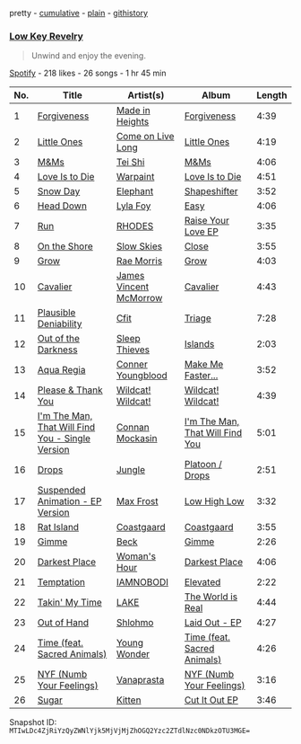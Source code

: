 pretty - [cumulative](/playlists/cumulative/67uEKAhAdvMJvumeC8ZgjB.md) - [plain](/playlists/plain/67uEKAhAdvMJvumeC8ZgjB) - [githistory](https://github.githistory.xyz/mackorone/spotify-playlist-archive/blob/main/playlists/plain/67uEKAhAdvMJvumeC8ZgjB)

### [Low Key Revelry](https://open.spotify.com/playlist/67uEKAhAdvMJvumeC8ZgjB)

> Unwind and enjoy the evening.

[Spotify](https://open.spotify.com/user/spotify) - 218 likes - 26 songs - 1 hr 45 min

| No. | Title | Artist(s) | Album | Length |
|---|---|---|---|---|
| 1 | [Forgiveness](https://open.spotify.com/track/6GzU0AqpJuOIHJM1EDdNrQ) | [Made in Heights](https://open.spotify.com/artist/71zBpZsf6YDEBfWayKdAOA) | [Forgiveness](https://open.spotify.com/album/7gsFhhW5eG8l9D47qiwCba) | 4:39 |
| 2 | [Little Ones](https://open.spotify.com/track/1hfnukGJE9vpRLyWvfSSxW) | [Come on Live Long](https://open.spotify.com/artist/5vWi8w3Fj4FvfWtSrTDBOz) | [Little Ones](https://open.spotify.com/album/5mXFoKkL1GZGsjbrXdFwf5) | 4:19 |
| 3 | [M&Ms](https://open.spotify.com/track/3dCSubdoRlTnCGU0LfXhMu) | [Tei Shi](https://open.spotify.com/artist/1xcMOgFUM1IYZE22YjCvsL) | [M&Ms](https://open.spotify.com/album/6fpfPAeRN0G2Vcl0g5K5Tw) | 4:06 |
| 4 | [Love Is to Die](https://open.spotify.com/track/5RVwF7aiOtAqoRhcQ7u1g0) | [Warpaint](https://open.spotify.com/artist/3AmgGrYHXqgbmZ2yKoIVzO) | [Love Is to Die](https://open.spotify.com/album/6HKwgym4AdmeV9yzM8dkQj) | 4:51 |
| 5 | [Snow Day](https://open.spotify.com/track/4jpfPp01JZDazwAyCw9fHB) | [Elephant](https://open.spotify.com/artist/6GitWDBj10l5GvED6lpRUW) | [Shapeshifter](https://open.spotify.com/album/07JMjh1kuhrAurm89y7p7g) | 3:52 |
| 6 | [Head Down](https://open.spotify.com/track/6MNpE13BAfcIdXboe86Jiw) | [Lyla Foy](https://open.spotify.com/artist/3cwKDuj7rWyhvCM4lMTDps) | [Easy](https://open.spotify.com/album/6cgQLgXfo0LBlSqWDNNXwE) | 4:06 |
| 7 | [Run](https://open.spotify.com/track/3cDjqIEeuDZODPYvC7HcF4) | [RHODES](https://open.spotify.com/artist/07FfkbljNIdl45Ijlh1aXS) | [Raise Your Love EP](https://open.spotify.com/album/4i8jYIDowOxBAGnL6OKCcU) | 3:35 |
| 8 | [On the Shore](https://open.spotify.com/track/7xdwaUUjDoLUngTfPVrLXv) | [Slow Skies](https://open.spotify.com/artist/7x8gmLcg1Kl5ISUNVWKXOX) | [Close](https://open.spotify.com/album/0cWMySQATRq6KeMN6eCLDa) | 3:55 |
| 9 | [Grow](https://open.spotify.com/track/11AM5mzkNzbpohxrmjmGEh) | [Rae Morris](https://open.spotify.com/artist/67xyhWIvYQK5qr6b0gElst) | [Grow](https://open.spotify.com/album/5WJb9Do0KCHZbAGK4M633J) | 4:03 |
| 10 | [Cavalier](https://open.spotify.com/track/0uuLKe9LQ4pamMX7mFVPUF) | [James Vincent McMorrow](https://open.spotify.com/artist/7FDlvgcodNfC0IBdWevl4u) | [Cavalier](https://open.spotify.com/album/1N1ijebkKbFCE55s6XsuyC) | 4:43 |
| 11 | [Plausible Deniability](https://open.spotify.com/track/1uo3s60hRBhbi63jOfZF60) | [Cfit](https://open.spotify.com/artist/4uQwbGqbqNcef3dZfcHGjX) | [Triage](https://open.spotify.com/album/1b1pilEKqAVmKHQKCdvvLU) | 7:28 |
| 12 | [Out of the Darkness](https://open.spotify.com/track/5wCbj11DaBaIFpjSVBNiED) | [Sleep Thieves](https://open.spotify.com/artist/2Fr3thQpXvwAH6GzgVUtpY) | [Islands](https://open.spotify.com/album/3731tDAv5Qw8h53BAO7LsB) | 2:03 |
| 13 | [Aqua Regia](https://open.spotify.com/track/1S7phDDR3YMAbC5U6yQOY6) | [Conner Youngblood](https://open.spotify.com/artist/1HzpwUIkmmlGCNuoOcXiIW) | [Make Me Faster...](https://open.spotify.com/album/7q7aJ4dJPgsiTb1a8ZNcm6) | 3:52 |
| 14 | [Please & Thank You](https://open.spotify.com/track/1hHABYeYDaQUVEanYqB5vw) | [Wildcat! Wildcat!](https://open.spotify.com/artist/75idpsM55NDCel7H06QwKO) | [Wildcat! Wildcat!](https://open.spotify.com/album/5x5YaZn9gyhhQIQtMt0Ef5) | 4:39 |
| 15 | [I'm The Man, That Will Find You \- Single Version](https://open.spotify.com/track/3nQW5OdxtUIdGmy5lgw4vq) | [Connan Mockasin](https://open.spotify.com/artist/247AfC9pLuqwgpH8Mo96oA) | [I'm The Man, That Will Find You](https://open.spotify.com/album/3cyvMWn1aStUQYUowarIZ9) | 5:01 |
| 16 | [Drops](https://open.spotify.com/track/2ynxico0qc4QsAxEg6Ypzo) | [Jungle](https://open.spotify.com/artist/59oA5WbbQvomJz2BuRG071) | [Platoon / Drops](https://open.spotify.com/album/36avZaUCEpjhVCnvEGKMcM) | 2:51 |
| 17 | [Suspended Animation \- EP Version](https://open.spotify.com/track/3eSoUrWuYgzHEqtblPgL4N) | [Max Frost](https://open.spotify.com/artist/7r8xR0LmnaAM623MmRDn1V) | [Low High Low](https://open.spotify.com/album/67sIlPee6y2gchfhd5Ckvt) | 3:32 |
| 18 | [Rat Island](https://open.spotify.com/track/3Zt7IIKwZI1HCNRYK1rsKC) | [Coastgaard](https://open.spotify.com/artist/7sDAZjONZjgLGqe7ccJAmz) | [Coastgaard](https://open.spotify.com/album/0QlAodei0tinFPRS71zXN5) | 3:55 |
| 19 | [Gimme](https://open.spotify.com/track/5wjNidro7GkOGFfZF8zMqH) | [Beck](https://open.spotify.com/artist/3vbKDsSS70ZX9D2OcvbZmS) | [Gimme](https://open.spotify.com/album/0i8FmNEnRiK8um4VvXoHBt) | 2:26 |
| 20 | [Darkest Place](https://open.spotify.com/track/5RptODCOYrhaYdaeIMH2XN) | [Woman's Hour](https://open.spotify.com/artist/0X4ahw9q93rwIg9QPUwKAk) | [Darkest Place](https://open.spotify.com/album/0nQTPbgP9frpvrFgZlzgR9) | 4:06 |
| 21 | [Temptation](https://open.spotify.com/track/1wKw9qgqHOc1rnYmKsC5NW) | [IAMNOBODI](https://open.spotify.com/artist/2DLlb2Se6eF0mMTYffyAcn) | [Elevated](https://open.spotify.com/album/7pCwWbNv0n4mwUFt1HAhWe) | 2:22 |
| 22 | [Takin' My Time](https://open.spotify.com/track/1vFXM3iP4dCi2hDu6fAr7n) | [LAKE](https://open.spotify.com/artist/1KvWSkU2qrxVTpkMgdMqqF) | [The World is Real](https://open.spotify.com/album/6Y8kLgJxFwS0uftlMZA5b8) | 4:44 |
| 23 | [Out of Hand](https://open.spotify.com/track/50UR0EOCeeKDhdou4JlVR3) | [Shlohmo](https://open.spotify.com/artist/6y80I9YZi4DOpbaSUlL725) | [Laid Out \- EP](https://open.spotify.com/album/3J7bEg3yP2E1yX0SVijZQ2) | 4:27 |
| 24 | [Time \(feat\. Sacred Animals\)](https://open.spotify.com/track/0ZVMxhUM95rUyrgcaFEgtQ) | [Young Wonder](https://open.spotify.com/artist/2KJf05insFdCPlIlnYCrfn) | [Time \(feat\. Sacred Animals\)](https://open.spotify.com/album/61r2dUpbv89N8RzMPIWXiV) | 4:26 |
| 25 | [NYF \(Numb Your Feelings\)](https://open.spotify.com/track/4Th7IdnB1LW8K6PBZ7dqsm) | [Vanaprasta](https://open.spotify.com/artist/6YMcrNf5xN1AFPcACq0IV5) | [NYF \(Numb Your Feelings\)](https://open.spotify.com/album/0BAYyafN1CawuLWILPhkBB) | 3:16 |
| 26 | [Sugar](https://open.spotify.com/track/0E1seoTBIOZBi4vP7mHjXg) | [Kitten](https://open.spotify.com/artist/4zHX9zUUtxUw898g1GyihC) | [Cut It Out EP](https://open.spotify.com/album/6jSTbIoTQTO25WElml83la) | 3:46 |

Snapshot ID: `MTIwLDc4ZjRiYzQyZWNlYjk5MjVjMjZhOGQ2Yzc2ZTdlNzc0NDkzOTU3MGE=`
